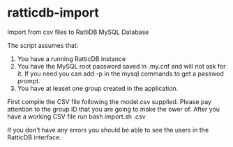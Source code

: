 # ratticdb-import
Import from csv files to RattiDB MySQL Database

The script assumes that:
1. You have a running RatticDB instance
2. You have the MySQL root password saved in .my.cnf and will not ask for it. If you need you can add -p in the mysql 
commands to get a passwod prompt.
3. You have at leaset one group created in the application.

First compile the CSV file following the model.csv supplied. Please pay attention to the group ID that you are going
to make the ower of.
After you have a working CSV file run bash import.sh <filename>.csv

If you don't have any errors you should be able to see the users in the RatticDB interface.
